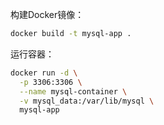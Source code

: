 构建Docker镜像：


```bash
docker build -t mysql-app .

```
运行容器：

```bash
docker run -d \
  -p 3306:3306 \
  --name mysql-container \
  -v mysql_data:/var/lib/mysql \
  mysql-app
```